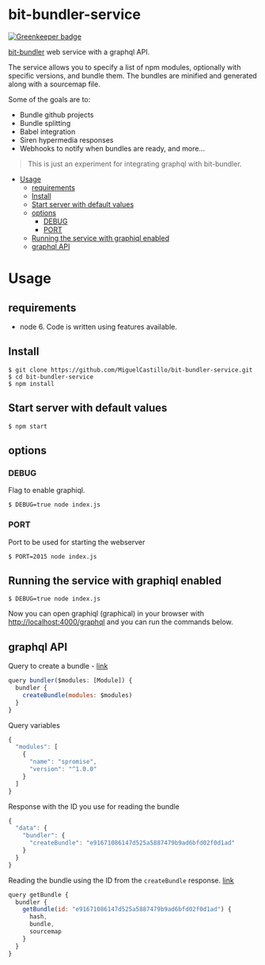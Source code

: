 # bit-bundler-service

[![Greenkeeper badge](https://badges.greenkeeper.io/MiguelCastillo/bit-bundler-service.svg)](https://greenkeeper.io/)

[bit-bundler](https://github.com/MiguelCastillo/bit-bundler) web service with a graphql API.

The service allows you to specify a list of npm modules, optionally with specific versions, and bundle them. The bundles are minified and generated along with a sourcemap file.

Some of the goals are to:

- Bundle github projects
- Bundle splitting
- Babel integration
- Siren hypermedia responses
- Webhooks to notify when bundles are ready, and more...

> This is just an experiment for integrating graphql with bit-bundler.


<!-- START doctoc generated TOC please keep comment here to allow auto update -->
<!-- DON'T EDIT THIS SECTION, INSTEAD RE-RUN doctoc TO UPDATE -->
<!--   *generated with [DocToc](https://github.com/thlorenz/doctoc)* -->

- [Usage](#usage)
  - [requirements](#requirements)
  - [Install](#install)
  - [Start server with default values](#start-server-with-default-values)
  - [options](#options)
    - [DEBUG](#debug)
    - [PORT](#port)
  - [Running the service with graphiql enabled](#running-the-service-with-graphiql-enabled)
  - [graphql API](#graphql-api)

<!-- END doctoc generated TOC please keep comment here to allow auto update -->


# Usage

## requirements

- node 6. Code is written using features available.


## Install

```
$ git clone https://github.com/MiguelCastillo/bit-bundler-service.git
$ cd bit-bundler-service
$ npm install
```

## Start server with default values

```
$ npm start
```


## options

### DEBUG

Flag to enable graphiql.

```
$ DEBUG=true node index.js
```

### PORT

Port to be used for starting the webserver

```
$ PORT=2015 node index.js
```

## Running the service with graphiql enabled

```
$ DEBUG=true node index.js
```

Now you can open graphiql (graphical) in your browser with [http://localhost:4000/graphql](http://localhost:4000/graphql) and you can run the commands below.


## graphql API

Query to create a bundle - [link](http://localhost:4000/graphql?query=query%20bundler(%24modules%3A%20%5BModule%5D)%20%7B%0A%20%20bundler%20%7B%0A%20%20%20%20createBundle(modules%3A%20%24modules)%0A%20%20%7D%0A%7D%0A&variables=%7B%0A%20%20%22modules%22%3A%20%5B%0A%20%20%20%20%7B%0A%20%20%20%20%20%20%22name%22%3A%20%22spromise%22%2C%0A%20%20%20%20%20%20%22version%22%3A%20%22%5E1.0.0%22%0A%20%20%20%20%7D%0A%20%20%5D%0A%7D)

``` javascript
query bundler($modules: [Module]) {
  bundler {
    createBundle(modules: $modules)
  }
}
```

Query variables

``` javascript
{
  "modules": [
    {
      "name": "spromise",
      "version": "^1.0.0"
    }
  ]
}
```

Response with the ID you use for reading the bundle

``` javascript
{
  "data": {
    "bundler": {
      "createBundle": "e91671086147d525a5887479b9ad6bfd02f0d1ad"
    }
  }
}
```

Reading the bundle using the ID from the `createBundle` response. [link](http://localhost:4000/graphql?variables=&query=query%20getBundle%20%7B%0A%20%20bundler%20%7B%0A%20%20%20%20getBundle(id%3A%20%22e91671086147d525a5887479b9ad6bfd02f0d1ad%22)%20%7B%0A%20%20%20%20%20%20hash%0A%20%20%20%20%20%20bundle%0A%20%20%20%20%20%20sourcemap%0A%20%20%20%20%7D%0A%20%20%7D%0A%7D%0A&operationName=getBundle)

``` javascript
query getBundle {
  bundler {
    getBundle(id: "e91671086147d525a5887479b9ad6bfd02f0d1ad") {
      hash,
      bundle,
      sourcemap
    }
  }
}
```
